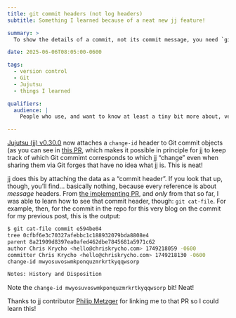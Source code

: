 ```yaml
---
title: git commit headers (not log headers)
subtitle: Something I learned because of a neat new jj feature!

summary: >
  To show the details of a commit, not its commit message, you need `git cat-file`.

date: 2025-06-06T08:05:00-0600

tags:
  - version control
  - Git
  - Jujutsu
  - things I learned

qualifiers:
  audience: |
    People who use, and want to know at least a tiny bit more about, version control systems—specifically Git and Jujutsu.

---
```


[Jujutsu (jj) v0.30.0][v0.30.0] now attaches a `change-id` header to Git commit objects (as you can see in [this <abbr title="pull request">PR</abbr>][pr], which makes it possible in principle for jj to keep track of which Git commimt corresponds to which jj “change” even when sharing them via Git forges that have no idea what jj is. This is neat!

[v0.30.0]: https://github.com/jj-vcs/jj/releases/tag/v0.30.0

jj does this by attaching the data as a “commit header”. If you look that up, though, you’ll find… basically nothing, because every reference is about *message* headers. From [the implementing <abbr>PR</abbr>][pr], and *only* from that so far, I was able to learn how to see that commit header, though: `git cat-file`. For example, then, for the commit in the repo for this very blog on the commit for my previous post, this is the output:

```sh
$ git cat-file commit e594be04
tree 0cfbf6e3c70327afebbc1c188932079bda8808e4
parent 8a21909d8397ea0afed462dbe7845681a5971c62
author Chris Krycho <hello@chriskrycho.com> 1749218059 -0600
committer Chris Krycho <hello@chriskrycho.com> 1749218130 -0600
change-id mwyosuvoswmkponquzmrkrtkyqqwsorp

Notes: History and Disposition
```

Note the `change-id mwyosuvoswmkponquzmrkrtkyqqwsorp` bit! Neat!

Thanks to jj contributor [Philip Metzger][pm] for linking me to that <abbr>PR</abbr> so I could learn this!

[pr]: https://github.com/jj-vcs/jj/pull/6162
[pm]: https://philipmetzger.github.io